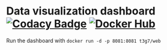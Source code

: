 # Data visualization dashboard [![Codacy Badge](https://api.codacy.com/project/badge/grade/09edfaa10a9c414c89e28426b96f3c60)](https://www.codacy.com/app/b-fovet/web) [![Docker Hub](https://img.shields.io/badge/docker-ready-blue.svg)](https://registry.hub.docker.com/u/t3g7/web/)


Run the dashboard with `docker run -d -p 8081:8081 t3g7/web`
